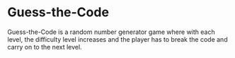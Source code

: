 # Guess-the-Code

Guess-the-Code is a random number generator game where with each level, the difficulty level increases and the player has to break the code and carry on to the next level.
